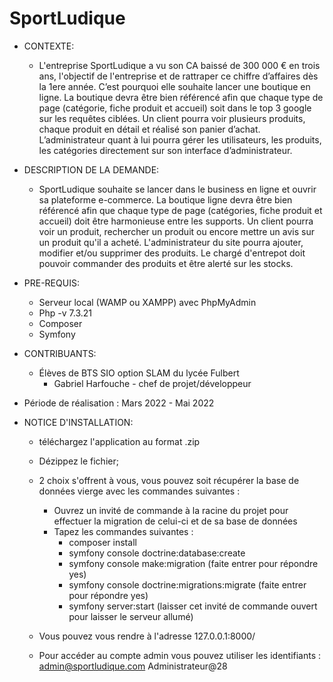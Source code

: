 # SportLudique

- CONTEXTE: 
  - L'entreprise SportLudique a vu son CA baissé de 300 000 € en trois ans, l'objectif de l'entreprise et de 
rattraper ce chiffre d’affaires dès la 1ere année. C’est pourquoi elle souhaite lancer une boutique en ligne. La 
boutique devra être bien référencé afin que chaque type de page (catégorie, fiche produit et accueil) soit 
dans le top 3 google sur les requêtes ciblées. Un client pourra voir plusieurs produits, chaque produit en 
détail et réalisé son panier d’achat. L’administrateur quant à lui pourra gérer les utilisateurs, les produits, les 
catégories directement sur son interface d’administrateur.

- DESCRIPTION DE LA DEMANDE:
  - SportLudique souhaite se lancer dans le business en ligne et ouvrir sa plateforme e-commerce. La boutique
  ligne devra être bien référencé afin que chaque type de page (catégories, fiche produit et accueil) doit être harmonieuse
  entre les supports. Un client pourra voir un produit, rechercher un produit ou encore mettre un avis sur un produit qu'il
  a acheté. L'administrateur du site pourra ajouter, modifier et/ou supprimer des produits. Le chargé d'entrepot doit pouvoir
  commander des produits et être alerté sur les stocks.

- PRE-REQUIS:
	- Serveur local (WAMP ou XAMPP) avec PhpMyAdmin
	- Php -v 7.3.21
	- Composer
	- Symfony

- CONTRIBUANTS:
  - Élèves de BTS SIO option SLAM du lycée Fulbert
    -  Gabriel Harfouche - chef de projet/développeur
	
- Période de réalisation : Mars 2022 - Mai 2022

- NOTICE D'INSTALLATION:
	- téléchargez l'application au format .zip
	- Dézippez le fichier;
	- 2 choix s'offrent à vous, vous pouvez soit récupérer la base de données vierge avec les commandes suivantes :
		- Ouvrez un invité de commande à la racine du projet pour effectuer la migration de celui-ci et de sa base de données
		- Tapez les commandes suivantes : 
			- composer install
			- symfony console doctrine:database:create
			- symfony console make:migration (faite entrer pour répondre yes)
			- symfony console doctrine:migrations:migrate (faite entrer pour répondre yes) 
			- symfony server:start (laisser cet invité de commande ouvert pour laisser le serveur allumé)
	
		
	- Vous pouvez vous rendre à l'adresse 127.0.0.1:8000/
	- Pour accéder au compte admin vous pouvez utiliser les identifiants : admin@sportludique.com
	                                                                       Administrateur@28
